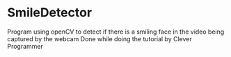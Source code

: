 # SmileDetector
Program using openCV to detect if there is a smiling face in the video being captured by the webcam
Done while doing the tutorial by Clever Programmer
